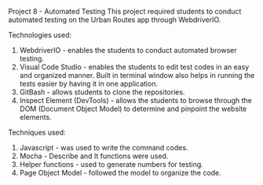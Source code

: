 Project 8 - Automated Testing
This project required students to conduct automated testing on the Urban Routes app through WebdriverIO. 

Technologies used: 
1. WebdriverIO - enables the students to conduct automated browser testing. 
2. Visual Code Studio - enables the students to edit test codes in an easy and organized manner. Built in terminal window also helps in running the tests easier by having it in one application. 
3. GitBash - allows students to clone the repositories. 
4. Inspect Element (DevTools) - allows the students to browse through the DOM (Document Object Model) to determine and pinpoint the website elements. 

Techniques used:
1. Javascript - was used to write the command codes. 
2. Mocha - Describe and It functions were used. 
3. Helper functions - used to generate numbers for testing. 
4. Page Object Model - followed the model to organize the code. 
